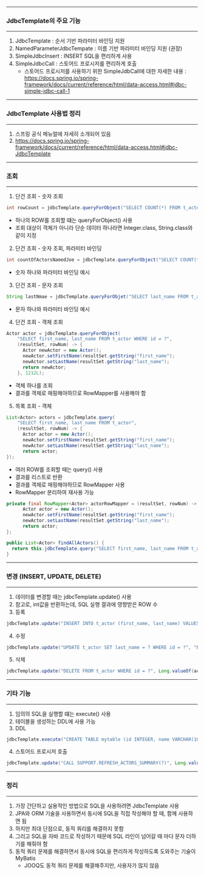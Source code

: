 -----
### JdbcTemplate의 주요 기능
-----
1. JdbcTemplate : 순서 기반 파라미터 바인딩 지원
2. NamedParameterJdbcTempate : 이름 기반 파라미터 바인딩 지원 (권장)
3. SimpleJdbcInsert : INSERT SQL을 편리하게 사용
4. SimpleJdbcCall : 스토어드 프로시저를 편리하게 호출
   - 스토어드 프로시저를 사용하기 위한 SimpleJdbCall에 대한 자세한 내용 : https://docs.spring.io/spring-framework/docs/current/reference/html/data-access.html#jdbc-simple-jdbc-call-1

-----
### JdbcTemplate 사용법 정리
-----
1. 스프링 공식 메뉴얼에 자세히 소개되어 있음
2. https://docs.spring.io/spring-framework/docs/current/reference/html/data-access.html#jdbc-JdbcTemplate

-----
### 조회
-----
1. 단건 조회 - 숫자 조회
```java
int rowCount = jdbcTemplate.queryForObject("SELECT COUNT(*) FROM t_actor", Integer.class);
```
  - 하나의 ROW를 조회할 떄는 queryForObject() 사용
  - 조회 대상이 객체가 아니라 단순 데이터 하나라면 Integer.class, String.class와 같이 지정

2. 단건 조회 - 숫자 조회, 파라미터 바인딩
```java
int countOfActorsNamedJoe = jdbcTemplate.queryForObject("SELECT COUNT(*) FROM t_actor WHERE first_name = ?", Integer.class, "Joe");
```
  - 숫자 하나와 파라미터 바인딩 예시

3. 단건 조회 - 문자 조회
```java
String lastNmae = jdbcTemplate.queryForObjet("SELECT last_name FROM t_actor WHERE id = ?", String.class, 1212L);
```
  - 문자 하나와 파라미터 바인딩 예시

4. 단건 조회 - 객체 조회
```java
Actor actor = jdbcTemplate.queryForObject(
    "SELECT first_name, last_name FROM t_actor WHERE id = ?",
    (resultSet, rowNum) -> {
      Actor newActor = new Actor();
      newActor.setFirstName(resultSet.getString("first_name");
      newActor.setLastName(resultSet.getString("last_name");
      return newActor;
    }, 1212L);
```
  - 객체 하나를 조회
  - 결과를 객체로 매핑해야하므로 RowMapper를 사용해야 함

5. 목록 조회 - 객체
```java
List<Actor> actors = jdbcTemplate.query(
    "SELECT first_name, last_name FROM t_actor",
    (resultSet, rowNum) -> {
      Actor actor = new Actor();
      newActor.setFirstName(resultSet.getString("first_name");
      newActor.setLastName(resultSet.getString("last_name");
      return actor;
});
```
  - 여러 ROW를 조회할 때는 query() 사용
  - 결과를 리스트로 반환
  - 결과를 객체로 매핑해야하므로 RowMapper 사용
  - RowMapper 분리하여 재사용 가능
```java
private final RowMapper<Actor> actorRowMapper = (resultSet, rowNum) -> {
      Actor actor = new Actor();
      newActor.setFirstName(resultSet.getString("first_name");
      newActor.setLastName(resultSet.getString("last_name");
      return actor;
};

public List<Actor> findAllActors() {
  return this.jdbcTemplate.query("SELECT first_name, last_name FROM t_actor", actorRowMapper);
}
```

-----
### 변경 (INSERT, UPDATE, DELETE)
-----
1. 데이터를 변경할 때는 jdbcTemplate.update() 사용
2. 참고로, int값을 반환하는데, SQL 실행 결과에 영향받은 ROW 수
3. 등록
```java
jdbcTemplate.update("INSERT INTO t_actor (first_name, last_name) VALUES (?, ?)", "Leonor", "Watling");
```

4. 수정
```java
jdbcTemplate.update("UPDATE t_actor SET last_name = ? WHERE id = ?", "Banjo", 5276L);
```

5. 삭제
```java
jdbcTemplate.update("DELETE FROM t_actor WHERE id = ?", Long.valueOf(actorId));
```

-----
### 기타 기능
-----
1. 임의의 SQL을 실행할 떄는 execute() 사용
2. 테이블을 생성하는 DDL에 사용 가능
3. DDL
```java
jdbcTemplate.execute("CREATE TABLE mytable (id INTEGER, name VARCHAR(100)");
```

4. 스토어드 프로시저 호출
```java
jdbcTemplate.update("CALL SUPPORT.REFRESH_ACTORS_SUMMARY(?)", Long.valueOf(unionId));
```

-----
### 정리
-----
1. 가장 간단하고 실용적인 방법으로 SQL을 사용하려면 JdbcTemplate 사용
2. JPA와 ORM 기술을 사용하면서 동시에 SQL을 직접 작성해야 할 때, 함께 사용하면 됨
3. 하지만 최대 단점으로, 동적 쿼리를 해결하지 못함
4. 그리고 SQL을 자바 코드로 작성하기 때문에 SQL 라인이 넘어갈 때 마다 문자 더하기를 해줘야 함
5. 동적 쿼리 문제를 해결하면서 동시에 SQL을 편리하게 작성하도록 도와주는 기술이 MyBatis
   - JOOQ도 동적 쿼리 문제를 해결해주지만, 사용자가 많지 않음
